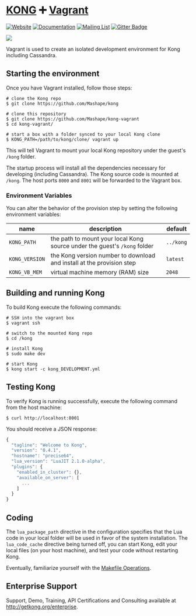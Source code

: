 # [KONG][website-url] :heavy_plus_sign: [Vagrant](https://www.vagrantup.com/)

[![Website][website-badge]][website-url]
[![Documentation][documentation-badge]][documentation-url]
[![Mailing List][mailing-list-badge]][mailing-list-url]
[![Gitter Badge][gitter-badge]][gitter-url]

[![][kong-logo]][website-url]

Vagrant is used to create an isolated development environment for Kong including Cassandra.

## Starting the environment

Once you have Vagrant installed, follow those steps:

```shell
# clone the Kong repo
$ git clone https://github.com/Mashape/kong

# clone this repository
$ git clone https://github.com/Mashape/kong-vagrant
$ cd kong-vagrant/

# start a box with a folder synced to your local Kong clone
$ KONG_PATH=/path/to/kong/clone/ vagrant up
```

This will tell Vagrant to mount your local Kong repository under the guest's `/kong` folder.

The startup process will install all the dependencies necessary for developing (including Cassandra). The Kong source code is mounted at `/kong`. The host ports `8000` and `8001` will be forwarded to the Vagrant box.

### Environment Variables

You can alter the behavior of the provision step by setting the following environment variables:

| name            | description                                                               | default   |
| --------------- | ------------------------------------------------------------------------- | --------- |
| `KONG_PATH`     | the path to mount your local Kong source under the guest's `/kong` folder | `../kong` |
| `KONG_VERSION`  | the Kong version number to download and install at the provision step     | `latest`  |
| `KONG_VB_MEM`   | virtual machine memory (RAM) size                                         | `2048`    |


## Building and running Kong

To build Kong execute the following commands:

```shell
# SSH into the vagrant box
$ vagrant ssh

# switch to the mounted Kong repo
$ cd /kong

# install Kong
$ sudo make dev

# start Kong
$ kong start -c kong_DEVELOPMENT.yml
```

## Testing Kong

To verify Kong is running successfully, execute the following command from the host machine:

```shell
$ curl http://localhost:8001
```

You should receive a JSON response:

```javascript
{
  "tagline": "Welcome to Kong",
  "version": "0.4.1",
  "hostname": "precise64",
  "lua_version": "LuaJIT 2.1.0-alpha",
  "plugins": {
    "enabled_in_cluster": {},
    "available_on_server": [
      ...
    ]
  }
}
```

## Coding

The `lua_package_path` directive in the configuration specifies that the Lua code in your local folder will be used in favor of the system installation. The `lua_code_cache` directive being turned off, you can start Kong, edit your local files (on your host machine), and test your code without restarting Kong.

Eventually, familiarize yourself with the [Makefile Operations](https://github.com/Mashape/kong#makefile-operations).

## Enterprise Support

Support, Demo, Training, API Certifications and Consulting available at http://getkong.org/enterprise.

[kong-logo]: http://i.imgur.com/4jyQQAZ.png
[website-url]: https://getkong.org/
[website-badge]: https://img.shields.io/badge/GETKong.org-Learn%20More-43bf58.svg
[documentation-url]: https://getkong.org/docs/
[documentation-badge]: https://img.shields.io/badge/Documentation-Read%20Online-green.svg
[gitter-url]: https://gitter.im/Mashape/kong
[gitter-badge]: https://img.shields.io/badge/Gitter-Join%20Chat-blue.svg
[mailing-list-badge]: https://img.shields.io/badge/Email-Join%20Mailing%20List-blue.svg
[mailing-list-url]: https://groups.google.com/forum/#!forum/konglayer
